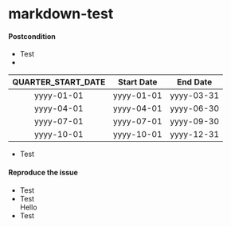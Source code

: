 markdown-test
=============

#### Postcondition
* Test
*  

 | QUARTER\_START_DATE | Start Date | End Date   |
 |:-------------------:|:----------:|:----------:|
 | yyyy-01-01          | yyyy-01-01 | yyyy-03-31 |
 | yyyy-04-01          | yyyy-04-01 | yyyy-06-30 |
 | yyyy-07-01          | yyyy-07-01 | yyyy-09-30 |
 | yyyy-10-01          | yyyy-10-01 | yyyy-12-31 |

* Test


#### Reproduce the issue
* Test
* Test  
 Hello
* Test
